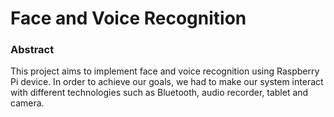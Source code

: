 Face and Voice Recognition
==========================

### Abstract 
This project aims to implement face and voice recognition using Raspberry Pi device. In order to achieve our goals, we had to make our system interact with different technologies such as Bluetooth, audio recorder, tablet and camera.

